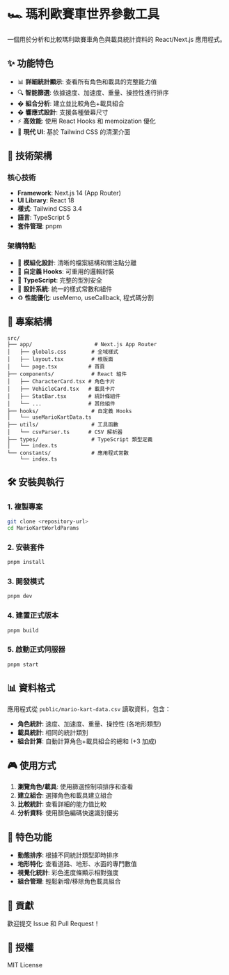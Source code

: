 # 🏎️ 瑪利歐賽車世界參數工具

一個用於分析和比較瑪利歐賽車角色與載具統計資料的 React/Next.js 應用程式。

## ✨ 功能特色

- 📊 **詳細統計顯示**: 查看所有角色和載具的完整能力值
- 🔍 **智能篩選**: 依據速度、加速度、重量、操控性進行排序
- � **組合分析**: 建立並比較角色+載具組合
- � **響應式設計**: 支援各種螢幕尺寸
- ⚡ **高效能**: 使用 React Hooks 和 memoization 優化
- 🎨 **現代 UI**: 基於 Tailwind CSS 的清潔介面

## 🚀 技術架構

### 核心技術
- **Framework**: Next.js 14 (App Router)
- **UI Library**: React 18
- **樣式**: Tailwind CSS 3.4
- **語言**: TypeScript 5
- **套件管理**: pnpm

### 架構特點
- 📁 **模組化設計**: 清晰的檔案結構和關注點分離
- 🎣 **自定義 Hooks**: 可重用的邏輯封裝
- 🔧 **TypeScript**: 完整的型別安全
- 🎨 **設計系統**: 統一的樣式常數和組件
- ♻️ **性能優化**: useMemo, useCallback, 程式碼分割

## 📁 專案結構

```
src/
├── app/                    # Next.js App Router
│   ├── globals.css        # 全域樣式
│   ├── layout.tsx         # 根版面
│   └── page.tsx          # 首頁
├── components/            # React 組件
│   ├── CharacterCard.tsx # 角色卡片
│   ├── VehicleCard.tsx   # 載具卡片
│   ├── StatBar.tsx       # 統計條組件
│   └── ...               # 其他組件
├── hooks/                 # 自定義 Hooks
│   └── useMarioKartData.ts
├── utils/                 # 工具函數
│   └── csvParser.ts      # CSV 解析器
├── types/                 # TypeScript 類型定義
│   └── index.ts
└── constants/             # 應用程式常數
    └── index.ts
```

## 🛠️ 安裝與執行

### 1. 複製專案
```bash
git clone <repository-url>
cd MarioKartWorldParams
```

### 2. 安裝套件
```bash
pnpm install
```

### 3. 開發模式
```bash
pnpm dev
```

### 4. 建置正式版本
```bash
pnpm build
```

### 5. 啟動正式伺服器
```bash
pnpm start
```

## 📊 資料格式

應用程式從 `public/mario-kart-data.csv` 讀取資料，包含：

- **角色統計**: 速度、加速度、重量、操控性 (各地形類型)
- **載具統計**: 相同的統計類別
- **組合計算**: 自動計算角色+載具組合的總和 (+3 加成)

## 🎮 使用方式

1. **瀏覽角色/載具**: 使用篩選控制項排序和查看
2. **建立組合**: 選擇角色和載具建立組合
3. **比較統計**: 查看詳細的能力值比較
4. **分析資料**: 使用顏色編碼快速識別優劣

## 🌟 特色功能

- **動態排序**: 根據不同統計類型即時排序
- **地形特化**: 查看道路、地形、水面的專門數值
- **視覺化統計**: 彩色進度條顯示相對強度
- **組合管理**: 輕鬆新增/移除角色載具組合

## 🤝 貢獻

歡迎提交 Issue 和 Pull Request！

## 📄 授權

MIT License
